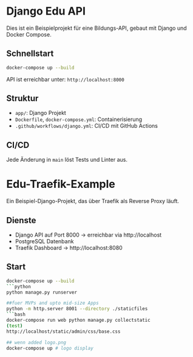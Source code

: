 # Django Edu API

Dies ist ein Beispielprojekt für eine Bildungs-API, gebaut mit Django und Docker Compose.

## Schnellstart

```bash
docker-compose up --build
```

API ist erreichbar unter: `http://localhost:8000`

## Struktur

- `app/`: Django Projekt
- `Dockerfile`, `docker-compose.yml`: Containerisierung
- `.github/workflows/django.yml`: CI/CD mit GitHub Actions

## CI/CD

Jede Änderung in `main` löst Tests und Linter aus.

# Edu-Traefik-Example

Ein Beispiel-Django-Projekt, das über Traefik als Reverse Proxy läuft.

## Dienste

- Django API auf Port 8000 → erreichbar via http://localhost
- PostgreSQL Datenbank
- Traefik Dashboard → http://localhost:8080

## Start


```bash
docker-compose up --build
```python
python manage.py runserver

##fuer MVPs and upto mid-size Apps
python -m http.server 8001 --directory ./staticfiles
```bash
docker-compose run web python manage.py collectstatic
(test)
http://localhost/static/admin/css/base.css

## wenn added logo.png 
docker-compose up # logo display
